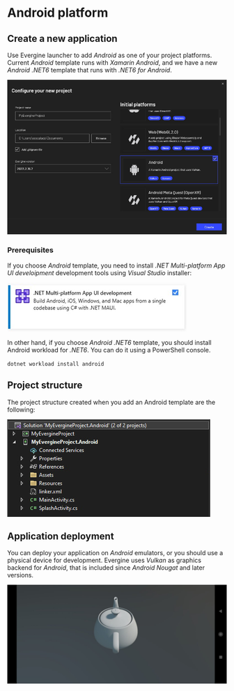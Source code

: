 # Android platform

## Create a new application

Use Evergine launcher to add _Android_ as one of your project platforms. Current _Android_ template runs with _Xamarin Android_, and we have a new _Android .NET6_ template that runs with _.NET6 for Android_.

![Create a new project](images/launcher.jpg)

### Prerequisites
If you choose _Android_ template, you need to install _.NET Multi-platform App UI develoipment_ development tools using _Visual Studio_ installer:

![Visual Studio Installer](images/visual-studio-installer-mobile.jpg)

In other hand, if you choose _Android .NET6_ template, you should install Android workload for _.NET6_. You can do it using a PowerShell console.

`dotnet workload install android`

## Project structure
The project structure created when you add an Android template are the following:


![Project structure](images/project-structure.jpg)

## Application deployment
You can deploy your application on _Android_ emulators, or you should use a physical device for development. Evergine uses _Vulkan_ as graphics backend for _Android_, that is included since _Android Nougat_ and later versions.

![Running on Android](images/app.jpg)